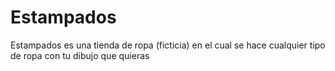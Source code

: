 # Estampados
Estampados es una tienda de ropa (ficticia) en el cual se hace cualquier tipo de ropa con tu dibujo que quieras
